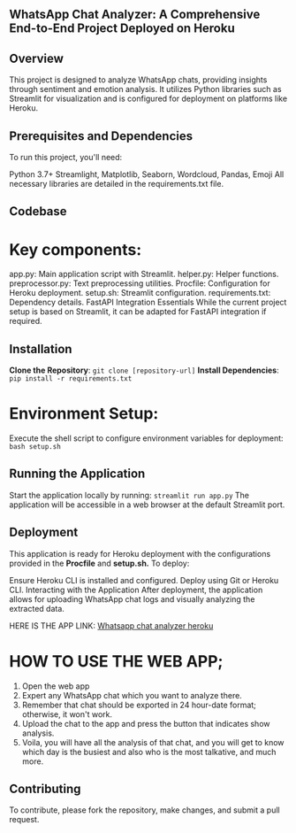## WhatsApp Chat Analyzer: A Comprehensive End-to-End Project Deployed on Heroku

## Overview
This project is designed to analyze WhatsApp chats, providing insights through sentiment and emotion analysis. It utilizes Python libraries such as Streamlit for visualization and is configured for deployment on platforms like Heroku.

## Prerequisites and Dependencies
To run this project, you'll need:

Python 3.7+
Streamlight, Matplotlib, Seaborn, Wordcloud, Pandas, Emoji
All necessary libraries are detailed in the requirements.txt file.

## Codebase
# Key components:

app.py: Main application script with Streamlit.
helper.py: Helper functions.
preprocessor.py: Text preprocessing utilities.
Procfile: Configuration for Heroku deployment.
setup.sh: Streamlit configuration.
requirements.txt: Dependency details.
FastAPI Integration Essentials
While the current project setup is based on Streamlit, it can be adapted for FastAPI integration if required.

## Installation
**Clone the Repository**: `git clone [repository-url]`
**Install Dependencies**: `pip install -r requirements.txt`

# Environment Setup:
Execute the shell script to configure environment variables for deployment: `bash setup.sh`

## Running the Application
Start the application locally by running:  `streamlit run app.py`
The application will be accessible in a web browser at the default Streamlit port.

## Deployment
This application is ready for Heroku deployment with the configurations provided in the **Procfile** and **setup.sh.** To deploy:

Ensure Heroku CLI is installed and configured.
Deploy using Git or Heroku CLI.
Interacting with the Application
After deployment, the application allows for uploading WhatsApp chat logs and visually analyzing the extracted data.


HERE IS THE APP LINK:
[Whatsapp chat analyzer heroku](https://whats-app-chat-analyzer-146a3e48c2bc.herokuapp.com/)

# HOW TO USE THE WEB APP;
1.  Open the web app
2.  Expert any WhatsApp chat which you want to analyze there.
3.  Remember that chat should be exported in 24 hour-date format; otherwise, it won't work.
4.  Upload the chat to the app and press the button that indicates show analysis.
5.  Voila, you will have all the analysis of that chat, and you will get to know which day is the busiest and also who is the most talkative, and much more.

   
## Contributing
To contribute, please fork the repository, make changes, and submit a pull request.

